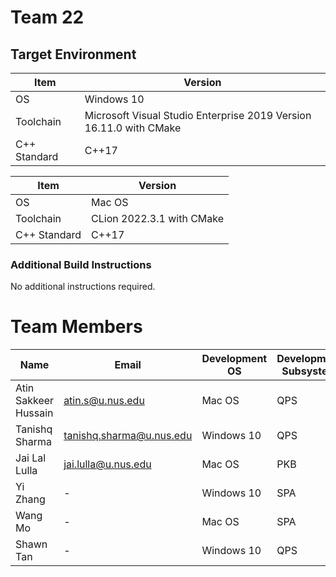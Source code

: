 # Team 22

## Target Environment

Item | Version
-|-
OS | Windows 10
Toolchain | Microsoft Visual Studio Enterprise 2019 Version 16.11.0 with CMake
C++ Standard | C++17

Item | Version
-|-
OS | Mac OS
Toolchain | CLion 2022.3.1 with CMake
C++ Standard | C++17

### Additional Build Instructions

No additional instructions required.

# Team Members

| Name  | Email | Development OS  | Development Subsystem |
| ------------- | ------------- | ------------- | ------------- |
| Atin Sakkeer Hussain  | atin.s@u.nus.edu  | Mac OS  | QPS  |
| Tanishq Sharma  | tanishq.sharma@u.nus.edu  | Windows 10  | QPS  |
| Jai Lal Lulla  | jai.lulla@u.nus.edu  | Mac OS  | PKB  |
| Yi Zhang  | -  | Windows 10  | SPA  |
| Wang Mo  | -  | Mac OS  | SPA  |
| Shawn Tan  | -  | Windows 10  | QPS  |
